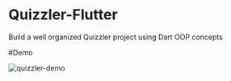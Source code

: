# Quizzler-Flutter

Build a well organized Quizzler project using Dart OOP concepts

#Demo

![quizzler-demo](https://user-images.githubusercontent.com/99090844/217730656-0b4284f4-95f9-40a4-b993-20d535e539e6.gif)

